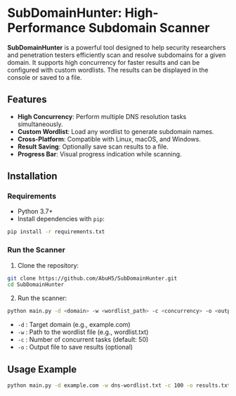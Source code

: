 # SubDomainHunter: High-Performance Subdomain Scanner

**SubDomainHunter** is a powerful tool designed to help security researchers and penetration testers efficiently scan and resolve subdomains for a given domain. It supports high concurrency for faster results and can be configured with custom wordlists. The results can be displayed in the console or saved to a file.

## Features

- **High Concurrency**: Perform multiple DNS resolution tasks simultaneously.
- **Custom Wordlist**: Load any wordlist to generate subdomain names.
- **Cross-Platform**: Compatible with Linux, macOS, and Windows.
- **Result Saving**: Optionally save scan results to a file.
- **Progress Bar**: Visual progress indication while scanning.

## Installation

### Requirements

- Python 3.7+
- Install dependencies with `pip`:

```bash
pip install -r requirements.txt
```

### Run the Scanner

1. Clone the repository:

```bash
git clone https://github.com/AbuH5/SubDomainHunter.git
cd SubDomainHunter
```

2. Run the scanner:

```bash
python main.py -d <domain> -w <wordlist_path> -c <concurrency> -o <output_file>
```

- `-d` : Target domain (e.g., example.com)
- `-w` : Path to the wordlist file (e.g., wordlist.txt)
- `-c` : Number of concurrent tasks (default: 50)
- `-o` : Output file to save results (optional)

## Usage Example

```bash
python main.py -d example.com -w dns-wordlist.txt -c 100 -o results.txt
```
